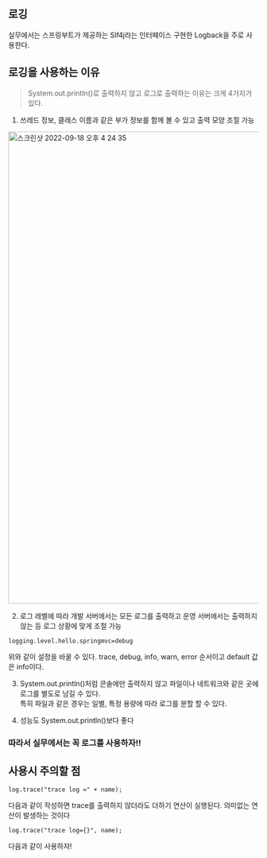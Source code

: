 ## 로깅

실무에서는 스프링부트가 제공하는 Slf4j라는 인터페이스 구현한 Logback을 주로 사용한다. 

## 로깅을 사용하는 이유  

> System.out.println()로 출력하지 않고 로그로 출력하는 이유는 크게 4가지가 있다.  

1. 쓰레드 정보, 클래스 이름과 같은 부가 정보를 함께 볼 수 있고 출력 모양 조절 가능

<img width="950" alt="스크린샷 2022-09-18 오후 4 24 35" src="https://user-images.githubusercontent.com/84896838/190890722-e6aed337-df26-44a6-97b6-e45b331c1782.png">

  
2. 로그 레벨에 따라 개발 서버에서는 모든 로그를 출력하고 운영 서버에서는 출력하지 않는 등 로그 상황에 맞게 조절 가능
  
  
```
logging.level.hello.springmvc=debug
``` 
위와 같이 설정을 바꿀 수 있다. trace, debug, info, warn, error 순서이고 default 값은 info이다.
  
  
3. System.out.println()처럼 콘솔에만 출력하지 않고 파일이나 네트워크와 같은 곳에 로그를 별도로 남길 수 있다.  
특히 파일과 같은 경우는 일별, 특정 용량에 따라 로그를 분할 할 수 있다.  
  
4. 성능도 System.out.println()보다 좋다 

### 따라서 실무에서는 꼭 로그를 사용하자!! 

## 사용시 주의할 점

```
log.trace("trace log =" + name);
```
다음과 같이 작성하면 trace를 출력하지 않더라도 더하기 연산이 실행된다. 의미없는 연산이 발생하는 것이다

```
log.trace("trace log={}", name);
```
다음과 같이 사용하자!
